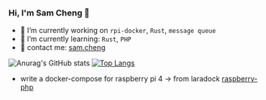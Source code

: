### Hi, I'm Sam Cheng 👋

<!--
**sam33339999/sam33339999** is a ✨ _special_ ✨ repository because its `README.md` (this file) appears on your GitHub profile.

Here are some ideas to get you started:

- 🔭 I’m currently working on ...
- 🌱 I’m currently learning ...
- 👯 I’m looking to collaborate on ...
- 🤔 I’m looking for help with ...
- 💬 Ask me about ...
- 📫 How to reach me: ...
- 😄 Pronouns: ...
- ⚡ Fun fact: ...
-->
- 🔭 I’m currently working on `rpi-docker`, `Rust`, `message queue`
- 🌱 I’m currently learning: `Rust`, `PHP`
- 💬 contact me: <a href = "mailto: sam33339999@gmail.com">sam.cheng</a>

![Anurag's GitHub stats](https://github-readme-stats.vercel.app/api?username=sam33339999&show_icons=true&theme=gruvbox)
[![Top Langs](https://github-readme-stats.vercel.app/api/top-langs/?username=sam33339999&theme=gruvbox&layout=compact)](https://github.com/anuraghazra/github-readme-stats)

- write a docker-compose for raspberry pi 4 -> from laradock [raspberry-php](https://github.com/sam33339999/raspberry-php)
